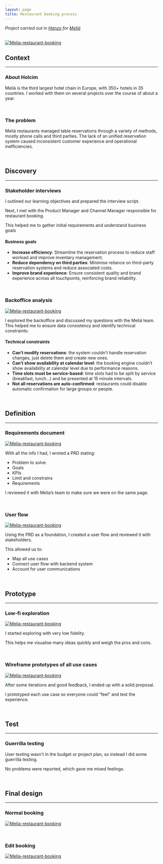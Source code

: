 ```yaml
---
layout: page
title: Restaurant booking process
---
```



*Project carried out in [Hanzo](https://hanzo.es/) for [Meliá](https://www.melia.com/)*<br>

<br>
<a href="{{ https://danielszt.github.io/ }}/assets/mb1.png" target="_blank"><img src="{{ https://danielszt.github.io/ }}/assets/mb1.png" alt="Melia-restaurant-booking" class="inline"/></a>

<br>

## Context
---
### About Holcim

Meliá is the third largest hotel chain in Europe, with 350+ hotels in 35 countries. I worked with them on several projects over the course of about a year.

<br>

### The problem

Meliá restaurants managed table reservations through a variety of methods, mostly phone calls and third parties. The lack of an unified reservation system caused inconsistent customer experience and operational inefficiencies.

<br>

## Discovery
---
### Stakeholder interviews

I outlined our learning objectives and prepared the interview script.

Next, I met with the Product Manager and Channel Manager responsible for restaurant booking.

This helped me to gather initial requirements and understand business goals

#### Business goals
- **Increase efficiency**: Streamline the reservation process to reduce staff worload and improve inventary management.
- **Reduce dependency on third parties**: Minimise reliance on third-party reservation systems and reduce associated costs.
- **Improve brand experience**: Ensure consistent quality and brand experience across all touchpoints, reinforcing brand reliability.

<br>

### Backoffice analysis

<a href="{{ https://danielszt.github.io/ }}/assets/mb2.png" target="_blank"><img src="{{ https://danielszt.github.io/ }}/assets/mb2.png" alt="Melia-restaurant-booking" class="inline"/></a>

I explored the backoffice and discussed my questions with the Meliá team. This helped me to ensure data consistency and identify technical constraints:  

#### Technical constraints
- **Can’t modify reservations**: the system couldn't handle reservation changes, just delete them and create new ones.
- **Can’t show availability at calendar level**: the booking engine couldn’t show availability at calendar level due to performance reasons.
- **Time slots must be service-based**: time slots had to be split by service (breakfast, lunch...) and be presented at 15 minute intervals.
-  **Not all reservations are auto-confirmed**: restaurants could disable automatic confirmation for large groups or people.

<br>

## Definition
---
### Requirements document

<a href="{{ https://danielszt.github.io/ }}/assets/mb3.png" target="_blank"><img src="{{ https://danielszt.github.io/ }}/assets/mb3.png" alt="Melia-restaurant-booking" class="inline"/></a>

With all the info I had, I wroted a PRD stating:

- Problem to solve
- Goals
- KPIs
- Limit and constrains
- Requirements

I reviewed it with Melia’s team to make sure we were on the same page.

<br>

### User flow

<a href="{{ https://danielszt.github.io/ }}/assets/mb4.png" target="_blank"><img src="{{ https://danielszt.github.io/ }}/assets/mb4.png" alt="Melia-restaurant-booking" class="inline"/></a>

Using the PRD as a foundation, I created a user flow and reviewed it with stakeholders.

This allowed us to:

- Map all use cases
- Connect user flow with backend system
- Account for user communications

<br>

## Prototype
---
### Low-fi exploration

<a href="{{ https://danielszt.github.io/ }}/assets/mb5.png" target="_blank"><img src="{{ https://danielszt.github.io/ }}/assets/mb5.png" alt="Melia-restaurant-booking" class="inline"/></a>

I started exploring with very low fidelity.

This helps me visualise many ideas quickly and weigh the pros and cons.

<br>

### Wireframe prototypes of all use cases

<a href="{{ https://danielszt.github.io/ }}/assets/mb6.png" target="_blank"><img src="{{ https://danielszt.github.io/ }}/assets/mb6.png" alt="Melia-restaurant-booking" class="inline"/></a>

After some iterations and good feedback, I ended up with a solid proposal.

I prototyped each use case so everyone could “feel” and test the experience.

<br>

## Test
---
### Guerrilla testing

User testing wasn't in the budget or project plan, so instead I did some guerrilla testing.

No problems were reported, which gave me mixed feelings.

<br>

## Final design
---
### Normal booking

<a href="{{ https://danielszt.github.io/ }}/assets/mb8.png" target="_blank"><img src="{{ https://danielszt.github.io/ }}/assets/mb8.png" alt="Melia-restaurant-booking" class="inline"/></a>

<br>

### Edit booking

<a href="{{ https://danielszt.github.io/ }}/assets/mb9.png" target="_blank"><img src="{{ https://danielszt.github.io/ }}/assets/mb9.png" alt="Melia-restaurant-booking" class="inline"/></a>

